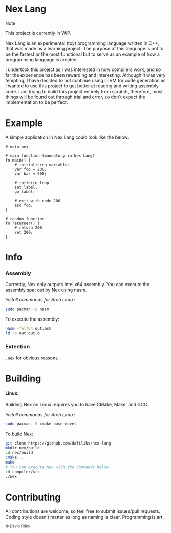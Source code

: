 # Nex Lang
> [!NOTE]
> This project is currently in WIP.

Nex Lang is an experimental (toy) programming language written in C++, that was made as a learning project. The purpose of this language is not to be the fastest or the most functional but to serve as an example of how a programming language is created.

I undertook this project as I was interested in how compilers work, and so far the experience has been rewarding and interesting. Although it was very tempting, I have decided to not continue using LLVM for code generation as I wanted to use this project to get better at reading and writing assembly code. I am trying to build this project entirely from scratch, therefore, most things will be found out through trial and error, so don't expect the implementation to be perfect.

# Example

A simple application in Nex Lang could look like the below.
```nex-lang
# main.nex

# main function (mandatory in Nex Lang)
fn main() {
    # initialising variables
    var foo = 200;
    var bar = 600;

    # infinite loop
    set label;
    go label;

    # exit with code 200
    esc foo;
}

# random function
fn returner() {
    # return 200
    ret 200;
}
```

# Info

### Assembly
Currently, Nex only outputs Intel x64 assembly. You can execute the assembly spat out by Nex using nasm.

*Install commands for Arch Linux:*
```bash
sudo pacman -S nasm
```

To execute the assembly:

```bash
nasm -felf64 out.asm
ld -o out out.o
```

### Extention
`.nex` for obvious reasons.

# Building

#### Linux:
Building Nex on Linux requires you to have CMake, Make, and GCC.

*Install commands for Arch Linux:*
```bash
sudo pacman -S cmake base-devel
```

To build Nex:

```bash
git clone https://github.com/dafiliks/nex-lang
mkdir nex/build
cd nex/build
cmake ..
make
# You can execute Nex with the commands below
cd compiler/src
./nex
```

# Contributing

All contributions are welcome, so feel free to submit issues/pull requests. Coding style doesn't matter as long as naming is clear. Programming is art.

<sub> © David Filiks </sub>
